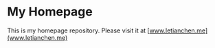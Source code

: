 # My Homepage

This is my homepage repository.
Please visit it at [www.letianchen.me](www.letianchen.me)

